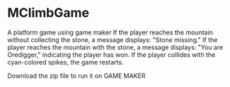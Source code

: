 # MClimbGame
A platform game using game maker
If the player reaches the mountain without collecting the stone, a message displays: "Stone missing."
If the player reaches the mountain with the stone, a message displays: "You are Oredigger," indicating the player has won.
If the player collides with the cyan-colored spikes, the game restarts.

Download the zip file to run it on GAME MAKER
